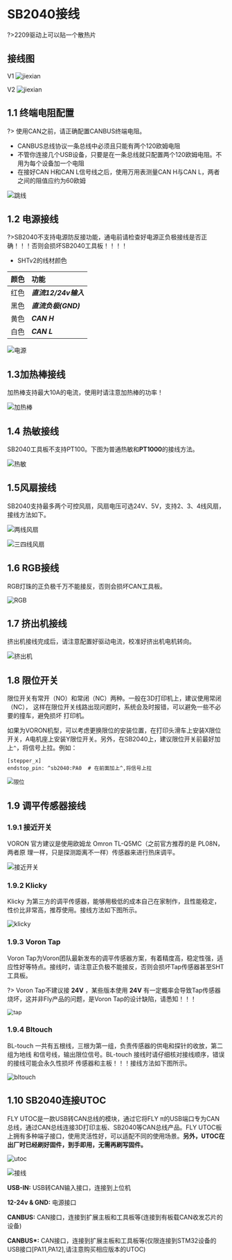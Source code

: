 # SB2040接线

?>2209驱动上可以贴一个散热片

## 接线图

 V1
 ![jiexian](../../images/boards/fly_sb2040/jiexian.png)

V2
![jiexian](../../images/boards/fly_sb2040/pinoutv2.jpg)

## 1.1 终端电阻配置

?> 使用CAN之前，请正确配置CANBUS终端电阻。

* CANBUS总线协议一条总线中必须且只能有两个120欧姆电阻
*  不管你连接几个USB设备，只要是在一条总线就只配置两个120欧姆电阻。不用为每个设备加一个电阻
* 在接好CAN H和CAN L信号线之后，使用万用表测量CAN H与CAN L，两者之间的阻值应约为60欧姆

![跳线](../../images/boards/fly_sb2040/跳线.png)

## 1.2 电源接线

?>SB2040不支持电源防反接功能，通电前请检查好电源正负极接线是否正确！！！否则会损坏SB2040工具板！！！！

* SHTv2的线材颜色

| 颜色 | 功能                 |
| :--: | :------------------- |
| 红色 | ***直流12/24v输入*** |
| 黑色 | ***直流负极(GND)***  |
| 黄色 | ***CAN H***          |
| 白色 | ***CAN L***          |

![电源](../../images/boards/fly_sb2040/电源.png)

## 1.3加热棒接线

加热棒支持最大10A的电流，使用时请注意加热棒的功率！

![加热棒](../../images/boards/fly_sb2040/加热棒.png)

## 1.4 热敏接线

SB2040工具板不支持PT100。下图为普通热敏和**PT1000**的接线方法。

![热敏](../../images/boards/fly_sb2040/热敏.png)

## 1.5风扇接线

SB2040支持最多两个可控风扇，风扇电压可选24V、5V，支持2、3、4线风扇，接线方法如下。

![两线风扇](../../images/boards/fly_sb2040/两线风扇.png)

![三四线风扇](../../images/boards/fly_sb2040/三四线风扇.png)

## 1.6 RGB接线

RGB灯珠的正负极千万不能接反，否则会损坏CAN工具板。

![RGB](../../images/boards/fly_sb2040/RGB.png)

## 1.7 挤出机接线

挤出机接线完成后，请注意配置好驱动电流，校准好挤出机电机转向。

![挤出机](../../images/boards/fly_sb2040/挤出机.png)

## 1.8 限位开关

限位开关有常开（NO）和常闭（NC）两种。一般在3D打印机上，建议使用常闭（NC）， 这样在限位开关线路出现问题时，系统会及时报错，可以避免一些不必要的撞车，避免损坏 打印机。

如果为VORON机型，可以考虑更换限位的安装位置，在打印头滑车上安装X限位开关，A电机座上安装Y限位开关。另外，在SB2040上，建议限位开关前最好加上``^``，将信号上拉。例如：

```
[stepper_x]
endstop_pin: ^sb2040:PA0  # 在前面加上^,将信号上拉
```

<img src="../../images/boards/fly_sb2040/限位.png" alt="限位" style="zoom:90%;" />

##  1.9 调平传感器接线

### 1.9.1 接近开关

VORON 官方建议是使用欧姆龙 Omron TL-Q5MC（之前官方推荐的是 PL08N，两者原 理一样，只是探测距离不一样）传感器来进行热床调平。

![接近开关](../../images/boards/fly_sb2040/接近开关.png)

### 1.9.2 Klicky

Klicky 为第三方的调平传感器，能够用极低的成本自己在家制作，且性能稳定，性价比非常高，推荐使用。接线方法如下图所示。

![klicky](../../images/boards/fly_sb2040/klicky.png)

### 1.9.3 Voron Tap

Voron Tap为Voron团队最新发布的调平传感器方案，有着精度高，稳定性强，适应性好等特点。接线时，请注意正负极不能接反，否则会损坏Tap传感器甚至SHT工具板。

?> Voron Tap不建议接 **24V** ，某些版本使用 **24V** 有一定概率会导致Tap传感器烧坏，这并非Fly产品的问题，是Voron Tap的设计缺陷，请悉知！！！

<img src="../../images/boards/fly_sb2040/tap.png" alt="tap" style="zoom:90%;" />

### 1.9.4 Bltouch

BL-touch 一共有五根线，三根为第一组，负责传感器的供电和探针的收放，第二组为地线 和信号线，输出限位信号。BL-touch 接线时请仔细核对接线顺序，错误的接线可能会永久性损坏 传感器和主板！！！接线方法如下图所示。

![bltouch](../../images/boards/fly_sb2040/bltouch.png)

## 1.10 SB2040连接UTOC

FLY UTOC是一款USB转CAN总线的模块，通过它将FLY π的USB端口专为CAN总线，通过CAN总线连接3D打印主板、SB2040等CAN总线产品。FLY UTOC板上拥有多种端子接口，使用灵活性好，可以适配不同的使用场景。**另外，UTOC在出厂时已经刷好固件，到手即用，无需再刷写固件。**

![utoc](../../images/boards/fly_sb2040/utoc.png)

![接线](../../images/boards/fly_sb2040/接线.png)

**USB-IN:** USB转CAN输入接口，连接到上位机

**12-24v & GND:** 电源接口

**CANBUS:** CAN接口，连接到扩展主板和工具板等(连接到有板载CAN收发芯片的设备)

**CANBUS\*:** CAN接口，连接到扩展主板和工具板等(仅限连接到STM32设备的USB接口[PA11,PA12],请注意购买相应版本的UTOC)



